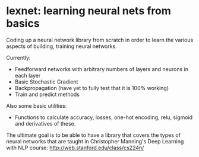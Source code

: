# lexnet: learning neural nets from basics

Coding up a neural network library from scratch in order to learn the various aspects of building, training neural networks.

Currently:
- Feedforward networks with arbitrary numbers of layers and neurons in each layer
- Basic Stochastic Gradient
- Backpropagation (have yet to fully test that it is 100% working)
- Train and predict methods

Also some basic utilities:
- Functions to calculate accuracy, losses, one-hot encoding, relu, sigmoid and derivatives of these.

The ultimate goal is to be able to have a library that covers the types of neural networks that are taught in Christopher Manning's Deep Learning with NLP course:
http://web.stanford.edu/class/cs224n/
